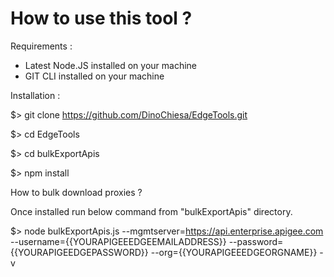 # How to use this tool ?

Requirements :

* Latest Node.JS installed on your machine
* GIT CLI installed on your machine

Installation :

$> git clone https://github.com/DinoChiesa/EdgeTools.git

$> cd EdgeTools

$> cd bulkExportApis

$> npm install

How to bulk download proxies ?

Once installed run below command from "bulkExportApis" directory.

$> node bulkExportApis.js --mgmtserver=https://api.enterprise.apigee.com --username={{YOURAPIGEEEDGEEMAILADDRESS}} --password={{YOURAPIGEEDGEPASSWORD}} --org={{YOURAPIGEEEDGEORGNAME}} -v
